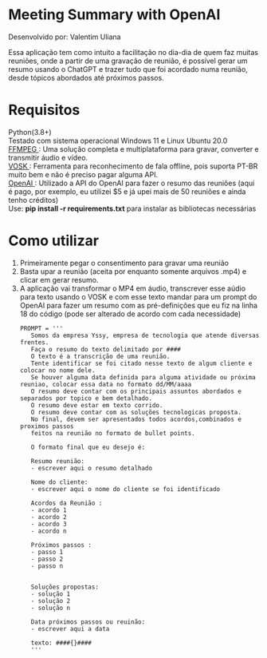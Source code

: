 # Meeting Summary with OpenAI
Desenvolvido por: Valentim Uliana

Essa aplicação tem como intuito a facilitação no dia-dia de quem faz muitas reuniões, onde a partir de uma gravação de reunião, é possível gerar um resumo usando o ChatGPT e trazer tudo que foi acordado numa reunião, desde tópicos abordados até  próximos passos.

# Requisitos
   Python(3.8+)<br>
   Testado com sistema operacional Windows 11 e Linux Ubuntu 20.0 <br>
   <a href="https://ffmpeg.org/">FFMPEG </a>: Uma solução completa e multiplataforma para gravar, converter e transmitir áudio e vídeo.<br>
   <a href="https://alphacephei.com/vosk/">VOSK </a>: Ferramenta para reconhecimento de fala offline, pois suporta PT-BR muito bem e não é preciso pagar alguma API.<br>
   <a href="https://platform.openai.com/docs/introduction">OpenAI </a>: Utilizado a API do OpenAI para fazer o resumo das reuniões (aqui é pago, por exemplo, eu utilizei $5 e já upei mais de 50 reuniões e ainda tenho créditos)<br>
   Use: <b>pip install -r requirements.txt</b> para instalar as bibliotecas necessárias<br>

# Como utilizar
1. Primeiramente pegar o consentimento para gravar uma reunião
2. Basta upar a reunião (aceita por enquanto somente arquivos .mp4) e clicar em gerar resumo.
3. A aplicação vai transformar o MP4 em áudio, transcrever esse aúdio para texto usando o VOSK e com esse texto mandar para um prompt do OpenAI para fazer um resumo com as pré-definições que eu fiz na linha 18 do código (pode ser alterado de acordo com cada necessidade)
   ```
   PROMPT = '''
      Somos da empresa Yssy, empresa de tecnologia que atende diversas frentes.
      Faça o resumo do texto delimitado por #### 
      O texto é a transcrição de uma reunião.
      Tente identificar se foi citado nesse texto de algum cliente e colocar no nome dele.
      Se houver alguma data definida para alguma atividade ou próxima reuniao, colocar essa data no formato dd/MM/aaaa
      O resumo deve contar com os principais assuntos abordados e separados por topico e bem detalhado.
      O resumo deve estar em texto corrido.
      O resumo deve contar com as soluções tecnologicas proposta.
      No final, devem ser apresentados todos acordos,combinados e proximos passos
      feitos na reunião no formato de bullet points.
      
      O formato final que eu desejo é:
      
      Resumo reunião:
      - escrever aqui o resumo detalhado
      
      Nome do cliente:
      - escrever aqui o nome do cliente se foi identificado
      
      Acordos da Reunião :
      - acordo 1
      - acordo 2
      - acordo 3
      - acordo n
      
      Próximos passos :
      - passo 1
      - passo 2
      - passo n
      
      
      Soluções propostas:
      - solução 1
      - solução 2
      - solução n
      
      Data próximos passos ou reuinão:
      - escrever aqui a data
      
      texto: ####{}####
      '''
   ```
